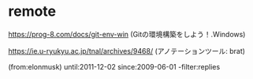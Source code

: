 # remote
https://prog-8.com/docs/git-env-win
(Gitの環境構築をしよう！.Windows)

https://ie.u-ryukyu.ac.jp/tnal/archives/9468/
(アノテーションツール: brat)

(from:elonmusk) until:2011-12-02 since:2009-06-01 -filter:replies
